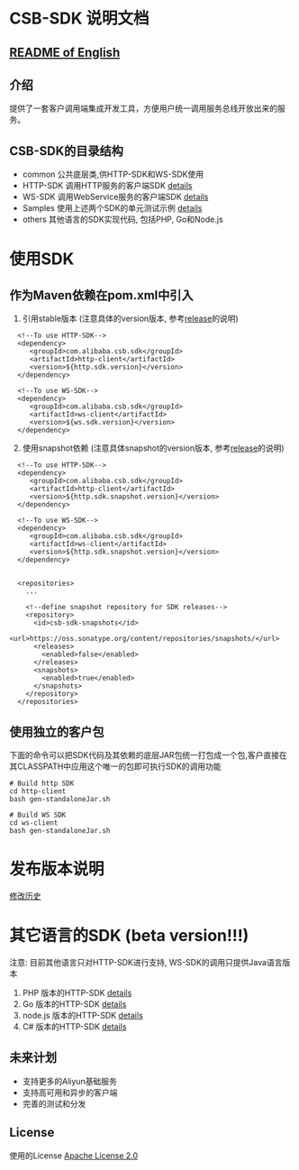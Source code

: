# CSB-SDK 说明文档

## [README of English](https://github.com/aliyun/csb-sdk/blob/master/README.md)

## 介绍

提供了一套客户调用端集成开发工具，方便用户统一调用服务总线开放出来的服务。

## CSB-SDK的目录结构
* common    公共底层类,供HTTP-SDK和WS-SDK使用
* HTTP-SDK  调用HTTP服务的客户端SDK  [details](http-client/README.md)
* WS-SDK    调用WebService服务的客户端SDK [details](ws-client/README.md)
* Samples   使用上述两个SDK的单元测试示例 [details](samples/README.md)
* others    其他语言的SDK实现代码, 包括PHP, Go和Node.js

# 使用SDK

## 作为Maven依赖在pom.xml中引入

1. 引用stable版本 (注意具体的version版本, 参考[release](release.md)的说明)
```
  <!--To use HTTP-SDK-->
  <dependency>
     <groupId>com.alibaba.csb.sdk</groupId>
     <artifactId>http-client</artifactId>
     <version>${http.sdk.version}</version>
  </dependency>

  <!--To use WS-SDK-->
  <dependency>
     <groupId>com.alibaba.csb.sdk</groupId>
     <artifactId>ws-client</artifactId>
     <version>${ws.sdk.version}</version>
  </dependency>
```

2. 使用snapshot依赖 (注意具体snapshot的version版本, 参考[release](release.md)的说明)

```
  <!--To use HTTP-SDK-->
  <dependency>
     <groupId>com.alibaba.csb.sdk</groupId>
     <artifactId>http-client</artifactId>
     <version>${http.sdk.snapshot.version}</version>
  </dependency>

  <!--To use WS-SDK-->
  <dependency>
     <groupId>com.alibaba.csb.sdk</groupId>
     <artifactId>ws-client</artifactId>
     <version>${http.sdk.snapshot.version}</version>
  </dependency>
     
     
  <repositories>
    ...
      
    <!--define snapshot repository for SDK releases-->   
    <repository>
      <id>csb-sdk-snapshots</id>
      <url>https://oss.sonatype.org/content/repositories/snapshots/</url>
      <releases>
        <enabled>false</enabled>
      </releases>
      <snapshots>
        <enabled>true</enabled>
      </snapshots>
    </repository>
  </repositories>
```

## 使用独立的客户包

下面的命令可以把SDK代码及其依赖的底层JAR包统一打包成一个包,客户直接在其CLASSPATH中应用这个唯一的包即可执行SDK的调用功能

```
# Build http SDK
cd http-client
bash gen-standaloneJar.sh

# Build WS SDK
cd ws-client
bash gen-standaloneJar.sh

```

# 发布版本说明
  [修改历史](release.md)

# 其它语言的SDK (beta version!!!)
注意: 目前其他语言只对HTTP-SDK进行支持, WS-SDK的调用只提供Java语言版本
1. PHP 版本的HTTP-SDK [details](others/php/README.md)
2. Go 版本的HTTP-SDK  [details](others/golang/README.md)
3. node.js 版本的HTTP-SDK [details](others/node.js/README.md)
4. C# 版本的HTTP-SDK [details](CSharp/README.md)

## 未来计划

- 支持更多的Aliyun基础服务
- 支持高可用和异步的客户端
- 完善的测试和分发

## License

使用的License [Apache License 2.0](https://www.apache.org/licenses/LICENSE-2.0.html)
